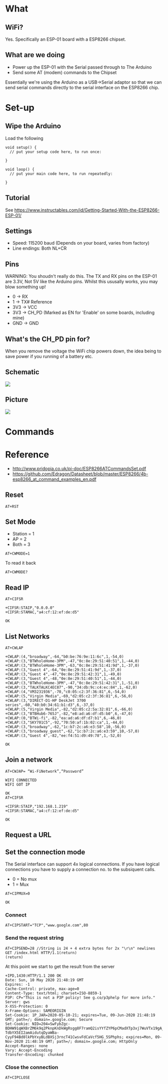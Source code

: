 # What

## WiFi?

Yes. Specifically an ESP-01 board with a ESP8266 chipset.

## What are we doing

* Power up the ESP-01 with the Serial passed through to The Arduino
* Send some AT (modem) commands to the Chipset

Essentially we're using the Arduino as a USB->Serial adaptor so that we can send serial commands directly to the serial interface on the ESP8266 chip.

# Set-up

## Wipe the Arduino

Load  the following

```
void setup() {
  // put your setup code here, to run once:

}

void loop() {
  // put your main code here, to run repeatedly:

}
```

## Tutorial

See https://www.instructables.com/id/Getting-Started-With-the-ESP8266-ESP-01/

## Settings

* Speed: 115200 baud (Depends on your board, varies from factory)
* Line endings: Both NL+CR

## Pins

WARNING: You shoudn't really do this. The TX and RX pins on the ESP-01 are 3.3V, Not 5V like the Arduino pins. Whilst this ususally works, you may blow something up!


* 0 -> RX
* 1 -> TX# Reference
* 3V3 -> VCC
* 3V3 -> CH_PD (Marked as EN for 'Enable' on some boards, including mine)
* GND -> GND

## What's the CH_PD pin for?

When you remove the voltage the WiFi chip powers down, the idea being to save power if you running of a battery etc.

## Schematic

<img src="Diagram.jpg">

## Picture

<img src="Image.jpg">

# Commands

# Reference

* http://www.pridopia.co.uk/pi-doc/ESP8266ATCommandsSet.pdf
* https://github.com/Edragon/Datasheet/blob/master/ESP8266/4b-esp8266_at_command_examples_en.pdf

## Reset

```
AT+RST
```

## Set Mode

* Station = 1
* AP = 2
* Both = 3

```
AT+CWMODE=1
```
To read it back
```
AT+CWMODE?
```

## Read IP

```
AT+CIFSR

+CIFSR:STAIP,"0.0.0.0"
+CIFSR:STAMAC,"a4:cf:12:ef:de:d5"

OK
```

## List Networks

```
AT+CWLAP

+CWLAP:(4,"broadway",-64,"b0:be:76:9e:11:6c",1,-54,0)
+CWLAP:(3,"BTWholeHome-3PM",-47,"0c:8e:29:51:40:51",1,-44,0)
+CWLAP:(3,"BTWholeHome-3PM",-63,"0c:8e:29:51:41:9d",1,-37,0)
+CWLAP:(3,"Guest 4",-64,"0e:8e:29:51:41:9d",1,-37,0)
+CWLAP:(3,"Guest 4",-47,"0e:8e:29:51:42:31",1,-49,0)
+CWLAP:(3,"Guest 4",-48,"0e:8e:29:51:40:51",1,-44,0)
+CWLAP:(3,"BTWholeHome-3PM",-47,"0c:8e:29:51:42:31",1,-51,0)
+CWLAP:(3,"TALKTALKC4EC87",-90,"34:db:9c:c4:ec:84",1,-62,0)
+CWLAP:(4,"VM3231936",-70,"c0:05:c2:3f:36:81",6,-54,0)
+CWLAP:(5,"Virgin Media",-69,"d2:05:c2:3f:36:81",6,-56,0)
+CWLAP:(3,"DIRECT-D1-HP DeskJet 3700 series",-60,"40:b0:34:61:b1:d3",6,-37,0)
+CWLAP:(5,"Virgin Media",-82,"d2:05:c2:5a:32:81",6,-66,0)
+CWLAP:(3,"BTBHub6-765J",-82,"e8:ad:a6:df:d5:b0",6,-47,0)
+CWLAP:(0,"BTWi-fi",-82,"ea:ad:a6:df:d7:b1",6,-46,0)
+CWLAP:(3,"SKY701C5",-92,"70:50:af:1b:02:ca",1,-44,0)
+CWLAP:(3,"broadway",-62,"1c:b7:2c:a6:e3:58",10,-56,0)
+CWLAP:(3,"broadway_guest",-62,"1c:b7:2c:a6:e3:59",10,-57,0)
+CWLAP:(3,"Guest 4",-82,"ee:f4:51:d9:49:78",1,-52,0)

OK
```

## Join a network
```
AT+CWJAP= “Wi-FiNetwork”,“Password” 

WIFI CONNECTED
WIFI GOT IP

OK
AT+CIFSR

+CIFSR:STAIP,"192.168.1.219"
+CIFSR:STAMAC,"a4:cf:12:ef:de:d5"

OK
```
## Request a URL

## Set the connection mode

The Serial interface can support 4x logical connections. If you have logical connections you have to supply
a connection no. to the subsiquent calls.

* 0 = No mux
* 1 = Mux

```
AT+CIPMUX=0

OK
```

### Connect

```
AT+CIPSTART="TCP","www.google.com",80
```

### Send the request string

```
AT+CIPSEND=28 //String is 24 + 4 extra bytes for 2x "\r\n" newlines
GET /index.html HTTP/1.1(return)
(return)
```
At this point we start to get the result from the server
```
+IPD,1430:HTTP/1.1 200 OK
Date: Sun, 10 May 2020 21:48:19 GMT
Expires: -1
Cache-Control: private, max-age=0
Content-Type: text/html; charset=ISO-8859-1
P3P: CP="This is not a P3P policy! See g.co/p3phelp for more info."
Server: gws
X-XSS-Protection: 0
X-Frame-Options: SAMEORIGIN
Set-Cookie: 1P_JAR=2020-05-10-21; expires=Tue, 09-Jun-2020 21:48:19 GMT; path=/; domain=.google.com; Secure
Set-Cookie: NID=204=SwFybZgc-BDHW91qWXBrZM6k9q2PknpKnDkWgRsgg8F7ramQ2isYYfZYP6pCMadXTp3xj7WuVTx19gA_fxWWKbqSoqVUNU-TdbYX5EI2amAidutqDyaWBa-CyyF94Bd0lkPbYxyBLdBXSj3rncT41CwsvFdCaVcf5HG_5SPhphs; expires=Mon, 09-Nov-2020 21:48:19 GMT; path=/; domain=.google.com; HttpOnly
Accept-Ranges: none
Vary: Accept-Encoding
Transfer-Encoding: chunked
```

### Close the connection

```
AT+CIPCLOSE
```
